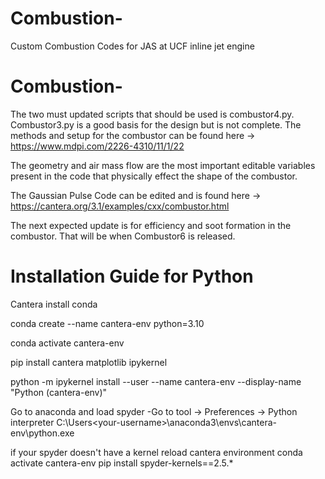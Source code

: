 # Combustion-
Custom Combustion Codes for JAS at UCF inline jet engine

# Combustion-
The two must updated scripts that should be used is combustor4.py. Combustor3.py is a good basis for the design but is not complete. The methods and setup for the combustor can be found here -> https://www.mdpi.com/2226-4310/11/1/22

The geometry and air mass flow are the most important editable variables present in the code that physically effect the shape of the combustor.

The Gaussian Pulse Code can be edited and is found here -> https://cantera.org/3.1/examples/cxx/combustor.html

The next expected update is for efficiency and soot formation in the combustor. That will be when Combustor6 is released.

Installation Guide for Python
==========================================
Cantera
install conda

conda create --name cantera-env python=3.10


conda activate cantera-env

pip install cantera matplotlib ipykernel

python -m ipykernel install --user --name cantera-env --display-name "Python (cantera-env)"

Go to anaconda and load spyder
-Go to tool -> Preferences -> Python interpreter
C:\Users\<your-username>\anaconda3\envs\cantera-env\python.exe

if your spyder doesn't have a kernel
reload cantera environment
conda activate cantera-env
pip install spyder-kernels==2.5.*

